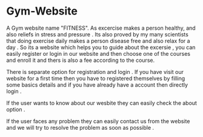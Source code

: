 # Gym-Website
A Gym website name "FITNESS". As excercise makes a person healthy, and also reliefs in stress and pressure . Its also proved by my many scientists that doing exercise daily makes a person disease free and also relax for a day . So its a website which helps you to guide about the excersie , you can easily register or login in our website and then choose one of the courses and enroll it and thers is also a fee according to the course. 

There is separate option for registration and login . If you have visit our website for a first time then you have to registered themselves by filling some basics details and if you have already have a account then directly login . 

If the user wants to know about our wesbite they can easily check the about option .

If the user faces any problem they can easily contact us from the website and we will try to resolve the problem as soon as possible .
